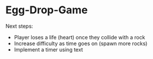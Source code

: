 # Egg-Drop-Game

Next steps:

- Player loses a life (heart) once they collide with a rock
- Increase difficulty as time goes on (spawn more rocks)
- Implement a timer using text

